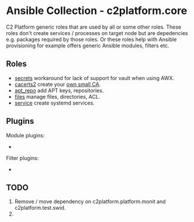 # Ansible Collection - c2platform.core

C2 Platform generic roles that are used by all or some other roles. These roles don't create services / processes on target node but are depedencies e.g. packages required by those roles. Or these roles help with Ansible provisioning for example offers generic Ansible modules, filters etc. 

## Roles

* [secrets](./roles/secrets) workaround for lack of support for vault when using AWX.
* [cacerts2](./roles/cacerts2) create your [own small CA](https://docs.ansible.com/ansible/latest/collections/community/crypto/docsite/guide_ownca.html).
* [apt_repo](./roles/apt_repo) add APT keys, repositories.
* [files](./roles/files) manage files, directories, ACL.
* [service](./roles/service) create systemd services.

## Plugins

Module plugins:

* 

Filter plugins:

*

## TODO

1. Remove / move dependency on c2platform.platform.monit and c2platform.test.swid.
2. 
